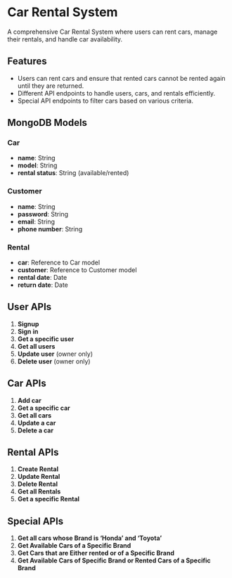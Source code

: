 # Car Rental System

A comprehensive Car Rental System where users can rent cars, manage their rentals, and handle car availability.

## Features

- Users can rent cars and ensure that rented cars cannot be rented again until they are returned.
- Different API endpoints to handle users, cars, and rentals efficiently.
- Special API endpoints to filter cars based on various criteria.

## MongoDB Models

### Car
- **name**: String
- **model**: String
- **rental status**: String (available/rented)

### Customer
- **name**: String
- **password**: String
- **email**: String
- **phone number**: String

### Rental
- **car**: Reference to Car model
- **customer**: Reference to Customer model
- **rental date**: Date
- **return date**: Date

## User APIs

1. **Signup**
2. **Sign in**
3. **Get a specific user**
4. **Get all users**
5. **Update user** (owner only)
6. **Delete user** (owner only)

## Car APIs

1. **Add car**
2. **Get a specific car**
3. **Get all cars**
4. **Update a car**
5. **Delete a car**

## Rental APIs

1. **Create Rental**
2. **Update Rental**
3. **Delete Rental**
4. **Get all Rentals**
5. **Get a specific Rental**

## Special APIs

1. **Get all cars whose Brand is ‘Honda’ and ‘Toyota’**
2. **Get Available Cars of a Specific Brand**
3. **Get Cars that are Either rented or of a Specific Brand**
4. **Get Available Cars of Specific Brand or Rented Cars of a Specific Brand**
